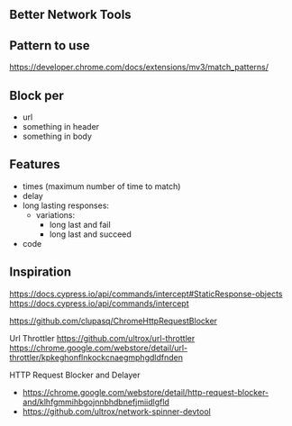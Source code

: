 ## Better Network Tools

## Pattern to use
https://developer.chrome.com/docs/extensions/mv3/match_patterns/


## Block per 
- url 
- something in header
- something in body

## Features
- times (maximum number of time to match)
- delay
- long lasting responses:
  - variations: 
      - long last and fail
      - long last and succeed
- code 
 

## Inspiration
https://docs.cypress.io/api/commands/intercept#StaticResponse-objects
https://docs.cypress.io/api/commands/intercept

https://github.com/clupasq/ChromeHttpRequestBlocker


Url Throttler
https://github.com/ultrox/url-throttler
https://chrome.google.com/webstore/detail/url-throttler/kpkeghonflnkockcnaegmphgdldfnden


HTTP Request Blocker and Delayer
* https://chrome.google.com/webstore/detail/http-request-blocker-and/klhfgmmihbgojnnbhdbnefjmiidlgfld
* https://github.com/ultrox/network-spinner-devtool
